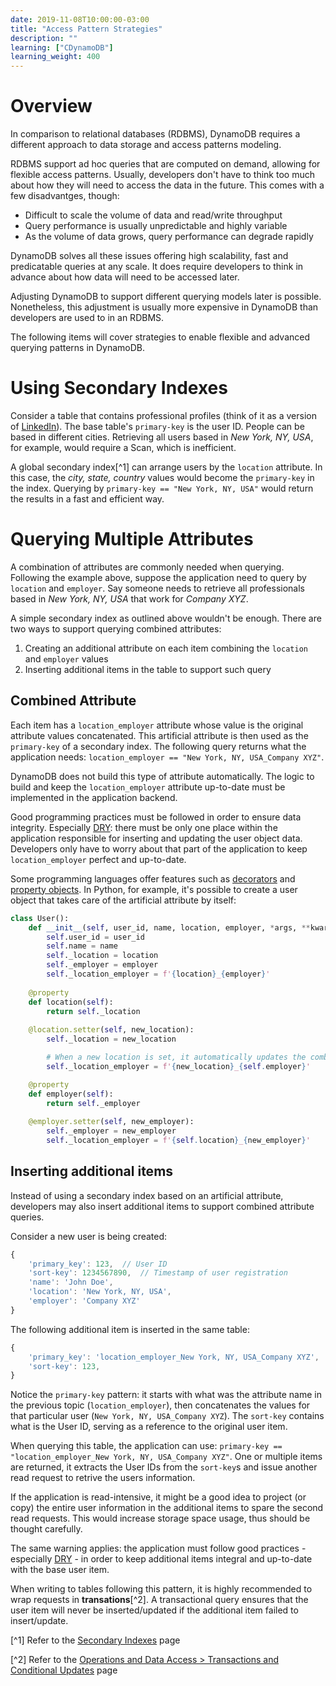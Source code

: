 ```yaml
---
date: 2019-11-08T10:00:00-03:00
title: "Access Pattern Strategies"
description: ""
learning: ["CDynamoDB"]
learning_weight: 400
---
```


# Overview

In comparison to relational databases (RDBMS), DynamoDB requires a different approach to data storage and access patterns modeling.

RDBMS support ad hoc queries that are computed on demand, allowing for flexible access patterns. Usually, developers don't have to think too much about how they will need to access the data in the future. This comes with a few disadvantges, though:

* Difficult to scale the volume of data and read/write throughput
* Query performance is usually unpredictable and highly variable
* As the volume of data grows, query performance can degrade rapidly

DynamoDB solves all these issues offering high scalability, fast and predicatable queries at any scale. It does require developers to think in advance about how data will need to be accessed later.

Adjusting DynamoDB to support different querying models later is possible. Nonetheless, this adjustment is usually more expensive in DynamoDB than developers are used to in an RDBMS.

The following items will cover strategies to enable flexible and advanced querying patterns in DynamoDB.

# Using Secondary Indexes

Consider a table that contains professional profiles (think of it as a version of [LinkedIn](https://www.linkedin.com)). The base table's `primary-key` is the user ID. People can be based in different cities. Retrieving all users based in _New York, NY, USA_, for example, would require a Scan, which is inefficient.

A global secondary index[^1] can arrange users by the `location` attribute. In this case, the _city, state, country_ values would become the `primary-key` in the index. Querying by `primary-key == "New York, NY, USA"` would return the results in a fast and efficient way.

# Querying Multiple Attributes

A combination of attributes are commonly needed when querying. Following the example above, suppose the application need to query by `location` and `employer`. Say someone needs to retrieve all professionals based in _New York, NY, USA_ that work for _Company XYZ_.

A simple secondary index as outlined above wouldn't be enough. There are two ways to support querying combined attributes:

1. Creating an additional attribute on each item combining the `location` and `employer` values
2. Inserting additional items in the table to support such query

## Combined Attribute

Each item has a `location_employer` attribute whose value is the original attribute values concatenated. This artificial attribute is then used as the `primary-key` of a secondary index. The following query returns what the application needs: `location_employer == "New York, NY, USA_Company XYZ"`.

DynamoDB does not build this type of attribute automatically. The logic to build and keep the `location_employer` attribute up-to-date must be implemented in the application backend.

Good programming practices must be followed in order to ensure data integrity. Especially [DRY](https://en.wikipedia.org/wiki/Don%27t_repeat_yourself): there must be only one place within the application responsible for inserting and updating the user object data. Developers only have to worry about that part of the application to keep `location_employer` perfect and up-to-date.

Some programming languages offer features such as [decorators](https://en.wikipedia.org/wiki/Decorator_pattern) and [property objects](https://stackoverflow.com/questions/30037692/what-is-a-property-object). In Python, for example, it's possible to create a user object that takes care of the artificial attribute by itself:

```python
class User():
    def __init__(self, user_id, name, location, employer, *args, **kwargs):
        self.user_id = user_id
        self.name = name
        self._location = location
        self._employer = employer
        self._location_employer = f'{location}_{employer}'
    
    @property
    def location(self):
        return self._location
    
    @location.setter(self, new_location):
        self._location = new_location

        # When a new location is set, it automatically updates the combined attribute
        self._location_employer = f'{new_location}_{self.employer}'

    @property
    def employer(self):
        return self._employer
    
    @employer.setter(self, new_employer):
        self._employer = new_employer
        self._location_employer = f'{self.location}_{new_employer}'

```

## Inserting additional items

Instead of using a secondary index based on an artificial attribute, developers may also insert additional items to support combined attribute queries.

Consider a new user is being created:

```javascript
{
    'primary_key': 123,  // User ID
    'sort-key': 1234567890,  // Timestamp of user registration
    'name': 'John Doe',
    'location': 'New York, NY, USA',
    'employer': 'Company XYZ'
}
```

The following additional item is inserted in the same table:

```javascript
{
    'primary_key': 'location_employer_New York, NY, USA_Company XYZ',
    'sort-key': 123,
}
```

Notice the `primary-key` pattern: it starts with what was the attribute name in the previous topic (`location_employer`), then concatenates the values for that particular user (`New York, NY, USA_Company XYZ`). The `sort-key` contains what is the User ID, serving as a reference to the original user item.

When querying this table, the application can use: `primary-key == "location_employer_New York, NY, USA_Company XYZ"`. One or multiple items are returned, it extracts the User IDs from the `sort-key`s and issue another read request to retrive the users information.

If the application is read-intensive, it might be a good idea to project (or copy) the entire user information in the additional items to spare the second read requests. This would increase storage space usage, thus should be thought carefully.

The same warning applies: the application must follow good practices - especially [DRY](https://en.wikipedia.org/wiki/Don%27t_repeat_yourself) - in order to keep additional items integral and up-to-date with the base user item.

When writing to tables following this pattern, it is highly recommended to wrap requests in **transations**[^2]. A transactional query ensures that the user item will never be inserted/updated if the additional item failed to insert/update.


[^1] Refer to the [Secondary Indexes](/knowledge-base/dynamodb/secondary-indexes/) page

[^2] Refer to the [Operations and Data Access > Transactions and Conditional Updates](/knowledge-base/dynamodb/transactions-and-conditional-updates) page
